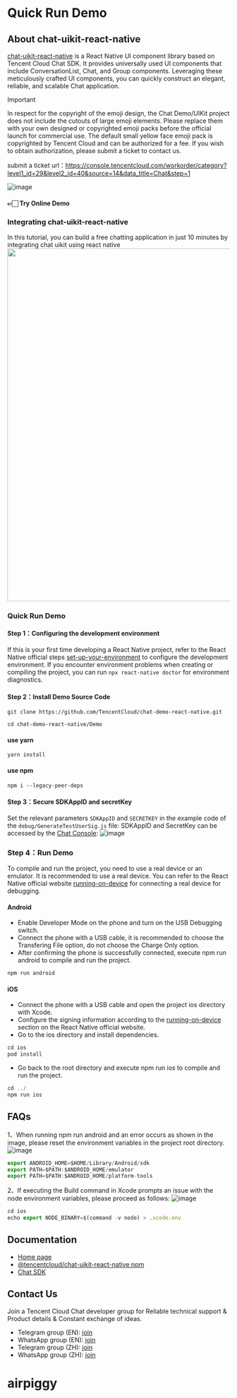 # Quick Run Demo

## About chat-uikit-react-native

[chat-uikit-react-native](https://www.npmjs.com/package/@tencentcloud/chat-uikit-react-native) is a React Native UI component library based on Tencent Cloud Chat SDK. It provides universally used UI components that include ConversationList, Chat, and Group components. Leveraging these meticulously crafted UI components, you can quickly construct an elegant, reliable, and scalable Chat application.

> [!IMPORTANT]
> In respect for the copyright of the emoji design, the Chat Demo/UIKit project does not include the cutouts of large emoji elements. Please replace them with your own designed or copyrighted emoji packs before the official launch for commercial use. The default small yellow face emoji pack is copyrighted by Tencent Cloud and can be authorized for a fee. If you wish to obtain authorization, please submit a ticket to contact us.
> 
> submit a ticket url：https://console.tencentcloud.com/workorder/category?level1_id=29&level2_id=40&source=14&data_title=Chat&step=1

![image](https://cloudcache.intl.tencent-cloud.com/cms/backend-cms/314a8601a26911efa0b3525400bdab9d.png)

#### 👉🏻 Try Online Demo

### Integrating chat-uikit-react-native
In this tutorial, you can build a free chatting application in just 10 minutes by integrating chat uikit using react native
[<img src="https://web.sdk.qcloud.com/im/assets/images/build_react_native_chat.png" width="800"/>](https://www.youtube.com/watch?v=A76yF_7ReQE)

### Quick Run Demo

#### Step 1：Configuring the development environment
If this is your first time developing a React Native project, refer to the React Native official steps [set-up-your-environment](https://reactnative.dev/docs/0.75/set-up-your-environment) to configure the development environment.
If you encounter environment problems when creating or compiling the project, you can run `npx react-native doctor` for environment diagnostics.

#### Step 2：Install Demo Source Code

```shell
git clone https://github.com/TencentCloud/chat-demo-react-native.git
```

```shell
cd chat-demo-react-native/Demo
```
#### use yarn
```shell
yarn install
```

#### use npm
```shell
npm i --legacy-peer-deps
```

#### Step 3：Secure SDKAppID and secretKey
Set the relevant parameters `SDKAppID` and `SECRETKEY` in the example code of the `debug/GenerateTestUserSig.js` file:
SDKAppID and SecretKey can be accessed by the [Chat Console](https://console.trtc.io/app):
![image](https://github.com/TencentCloud/chat-uikit-react/assets/57951148/09c7c16b-5ff8-4b2d-bb1b-b0bf72a754ed)


### Step 4：Run Demo
To compile and run the project, you need to use a real device or an emulator. It is recommended to use a real device. You can refer to the React Native official website [running-on-device](https://reactnative.dev/docs/running-on-device) for connecting a real device for debugging.

#### Android
- Enable Developer Mode on the phone and turn on the USB Debugging switch.
- Connect the phone with a USB cable, it is recommended to choose the Transfering File option, do not choose the Charge Only option.
- After confirming the phone is successfully connected, execute npm run android to compile and run the project.

```javascript
npm run android
```

#### iOS
- Connect the phone with a USB cable and open the project ios directory with Xcode.
- Configure the signing information according to the [running-on-device](https://reactnative.dev/docs/running-on-device?platform=ios) section on the React Native official website.
- Go to the ios directory and install dependencies.

```javascript
cd ios
pod install
```
- Go back to the root directory and execute npm run ios to compile and run the project.

```javascript
cd ../
npm run ios
```

## FAQs
1、When running npm run android and an error occurs as shown in the image, please reset the environment variables in the project root directory.
![image](https://cloudcache.intl.tencent-cloud.com/cms/backend-cms/7eeeed1065a711efb66652540055f650.png)
```javascript
export ANDROID_HOME=$HOME/Library/Android/sdk
export PATH=$PATH:$ANDROID_HOME/emulator
export PATH=$PATH:$ANDROID_HOME/platform-tools
```

2、If executing the Build command in Xcode prompts an issue with the node environment variables, please proceed as follows:
![image](https://cloudcache.intl.tencent-cloud.com/cms/backend-cms/65fcdae165ab11efb66652540055f650.png)
```javascript
cd ios
echo export NODE_BINARY=$(command -v node) > .xcode.env
```

## Documentation
- [Home page](https://trtc.io/document/66036?platform=react%20native&product=chat&menulabel=uikit)
- [@tencentcloud/chat-uikit-react-native npm](https://www.npmjs.com/package/@tencentcloud/chat-uikit-react-native)
- [Chat SDK](https://trtc.io/document/34309?platform=web&product=chat)


## Contact Us
Join a Tencent Cloud Chat developer group for Reliable technical support & Product details & Constant exchange of ideas.
- Telegram group (EN): [join](https://t.me/+1doS9AUBmndhNGNl)
- WhatsApp group (EN): [join](https://chat.whatsapp.com/Gfbxk7rQBqc8Rz4pzzP27A)
- Telegram group (ZH): [join](https://t.me/tencent_imsdk)
- WhatsApp group (ZH): [join](https://chat.whatsapp.com/IVa11ZkVmKTEwSWsAzSyik)
# airpiggy
